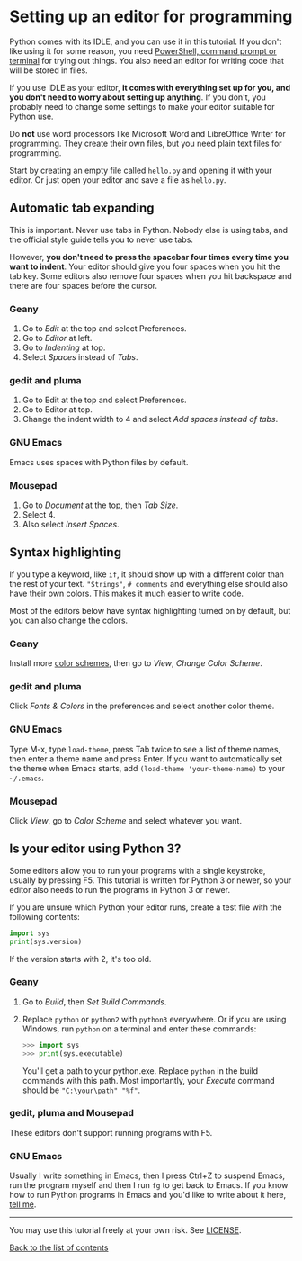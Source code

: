 # Setting up an editor for programming

Python comes with its IDLE, and you can use it in this tutorial. If you
don't like using it for some reason, you need [PowerShell, command prompt or
terminal](installing-python.md#if-you-like-working-with-powershell-command-prompt-or-terminal)
for trying out things. You also need an editor for writing code that will
be stored in files.

If you use IDLE as your editor, **it comes with everything set up for
you, and you don't need to worry about setting up anything**. If you
don't, you probably need to change some settings to make your editor
suitable for Python use.

Do **not** use word processors like Microsoft Word and LibreOffice
Writer for programming. They create their own files, but you need plain
text files for programming.

Start by creating an empty file called `hello.py` and opening it with
your editor. Or just open your editor and save a file as `hello.py`.

## Automatic tab expanding

This is important. Never use tabs in Python. Nobody else is using tabs,
and the official style guide tells you to never use tabs.

However, **you don't need to press the spacebar four times every time
you want to indent**. Your editor should give you four spaces when you
hit the tab key. Some editors also remove four spaces when you hit
backspace and there are four spaces before the cursor.

### Geany

1. Go to *Edit* at the top and select Preferences.
2. Go to *Editor* at left.
2. Go to *Indenting* at top.
4. Select *Spaces* instead of *Tabs*.

### gedit and pluma

1. Go to Edit at the top and select Preferences.
2. Go to Editor at top.
3. Change the indent width to 4 and select *Add spaces instead of tabs*.

### GNU Emacs

Emacs uses spaces with Python files by default.

### Mousepad

1. Go to *Document* at the top, then *Tab Size*.
2. Select 4.
3. Also select *Insert Spaces*.

## Syntax highlighting

If you type a keyword, like `if`, it should show up with a different
color than the rest of your text. `"Strings"`, `# comments` and
everything else should also have their own colors. This makes it much
easier to write code.

Most of the editors below have syntax highlighting turned on by
default, but you can also change the colors.

### Geany

Install more [color schemes](https://www.geany.org/Download/Extras#colors),
then go to *View*, *Change Color Scheme*.

### gedit and pluma

Click *Fonts & Colors* in the preferences and select another color
theme.

### GNU Emacs

Type M-x, type `load-theme`, press Tab twice to see a list of theme
names, then enter a theme name and press Enter. If you want to
automatically set the theme when Emacs starts, add
`(load-theme 'your-theme-name)` to your `~/.emacs`.

### Mousepad

Click *View*, go to *Color Scheme* and select whatever you want.

## Is your editor using Python 3?

Some editors allow you to run your programs with a single keystroke,
usually by pressing F5. This tutorial is written for Python 3 or newer,
so your editor also needs to run the programs in Python 3 or newer.

If you are unsure which Python your editor runs, create a test file
with the following contents:

```py
import sys
print(sys.version)
```

If the version starts with 2, it's too old.

### Geany

1. Go to *Build*, then *Set Build Commands*.
2. Replace `python` or `python2` with `python3` everywhere. Or if you
    are using Windows, run `python` on a terminal and enter these
    commands:

    ```py
    >>> import sys
    >>> print(sys.executable)
    ```

    You'll get a path to your python.exe. Replace `python` in the build
    commands with this path. Most importantly, your *Execute* command
    should be `"C:\your\path" "%f"`.

### gedit, pluma and Mousepad

These editors don't support running programs with F5.

### GNU Emacs

Usually I write something in Emacs, then I press Ctrl+Z to suspend
Emacs, run the program myself and then I run `fg` to get back to Emacs.
If you know how to run Python programs in Emacs and you'd like to write
about it here, [tell me](contact-me.md).

***

You may use this tutorial freely at your own risk. See [LICENSE](LICENSE).

[Back to the list of contents](README.md#list-of-contents)
